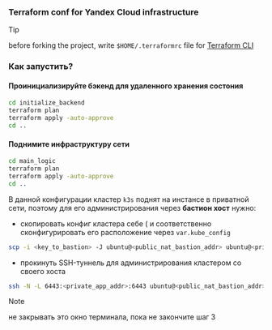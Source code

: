 ### Terraform conf for Yandex Cloud infrastructure

> [!TIP]
> before forking the project, write `$HOME/.terraformrc` file for [Terraform CLI](https://yandex.cloud/en/docs/tutorials/infrastructure-management/terraform-modules#configure-provider)

### Как запустить?
#### Проинициализируйте бэкенд для удаленного хранения состония

```bash
cd initialize_backend
terraform plan
terraform apply -auto-approve
cd ..
```
#### Поднимите инфраструктуру сети
```bash
cd main_logic
terraform plan
terraform apply -auto-approve
cd ..
```
В данной конфигурации кластер `k3s` поднят на инстансе в приватной сети, поэтому для его администрирования через **бастион хост** нужно:
* скопировать конфиг кластера себе ( и соответственно сконфигурировать его расположение через `var.kube_config`
```bash
scp -i <key_to_bastion> -J ubuntu@<public_nat_bastion_addr> ubuntu@<private_app_addr>
```
* прокинуть SSH-туннель для администрирования кластером со своего хоста
```bash
ssh -N -L 6443:<private_app_addr>:6443 ubuntu@<public_nat_bastion_addr> -i <key_to_bastion>
```
> [!NOTE]
> не закрывать это окно терминала, пока не закончите шаг 3

